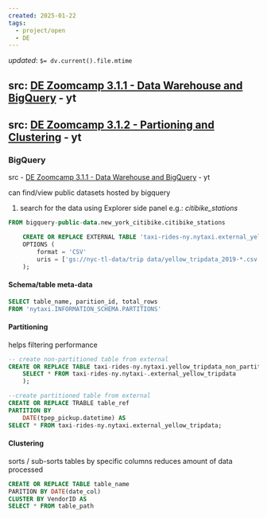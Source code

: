 ```yaml
---
created: 2025-01-22
tags:
  - project/open
  - DE
---
```

*updated*: `$= dv.current().file.mtime`



## src: [DE Zoomcamp 3.1.1 - Data Warehouse and BigQuery](https://www.youtube.com/watch?v=jrHljAoD6nM&list=PL3MmuxUbc_hJed7dXYoJw8DoCuVHhGEQb&index=35) - yt

## src: [DE Zoomcamp 3.1.2 - Partioning and Clustering](https://www.youtube.com/watch?v=-CqXf7vhhDs&list=PL3MmuxUbc_hJed7dXYoJw8DoCuVHhGEQb&index=28) - yt

### BigQuery
src - [DE Zoomcamp 3.1.1 - Data Warehouse and BigQuery](https://www.youtube.com/watch?v=jrHljAoD6nM&list=PL3MmuxUbc_hJed7dXYoJw8DoCuVHhGEQb&index=35) - yt


can find/view public datasets hosted by bigquery
1. search for the data using Explorer side panel e.g.: *citibike_stations*
```SQL
FROM bigquery-public-data.new_york_citibike.citibike_stations
```

```SQL
	CREATE OR REPLACE EXTERNAL TABLE 'taxi-rides-ny.nytaxi.external_yellow_tripdata'
	OPTIONS (
		format = 'CSV'
		uris = ['gs://nyc-tl-data/trip data/yellow_tripdata_2019-*.csv', 'other_table_names']
	);

```

#### Schema/table meta-data
```SQL
SELECT table_name, parition_id, total_rows
FROM 'nytaxi.INFORMATION_SCHEMA.PARTITIONS'
```

#### Partitioning
helps filtering performance
```SQL
-- create non-partitioned table from external
CREATE OR REPLACE TABLE taxi-rides-ny.nytaxi.yellow_tripdata_non_partitioned AS (
	SELECT * FROM taxi-rides-ny.nytaxi-.external_yellow_tripdata
	);
```

```SQL
--create partitioned table from external
CREATE OR REPLACE TRABLE table_ref
PARTITION BY
	DATE(tpep_pickup.datetime) AS
SELECT * FROM taxi-rides-ny.nytaxi.external_yellow_tripdata;

```

#### Clustering
sorts / sub-sorts tables by specific columns
reduces amount of data processed
```SQL
CREATE OR REPLACE TABLE table_name
PARITION BY DATE(date_col)
CLUSTER BY VendorID AS
SELECT * FROM table_path
```
